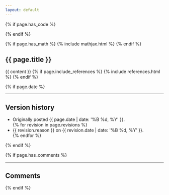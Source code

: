 ```yaml
---
layout: default
---
```

{% if page.has_code %}
  <link rel="stylesheet" type="text/css" href="{{ "/assets/css/code.css" | relative_url }}">
{% endif %}

{% if page.has_math %}
  {% include mathjax.html %}
{% endif %}

<h2>{{ page.title }}</h2>
{{ content }}
{% if page.include_references %}
  {% include references.html %}
{% endif %}

{% if page.date %}
<hr>
  <h2>Version history</h2>
  <ul>
    <li>Originally posted {{ page.date | date: '%B %d, %Y' }}.</li>
    {% for revision in page.revisions %}
      <li>{{ revision.reason }} on {{ revision.date | date: '%B %d, %Y' }}.</li>
    {% endfor %}
  </ul>
{% endif %}


{% if page.has_comments %}
<hr>
<h2>Comments</h2>
  <div id="commento"></div>
  <script async src="https://cdn.commento.io/js/commento.js"></script>
 {% endif %}